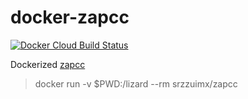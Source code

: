 # docker-zapcc

[![Docker Cloud Build Status](https://img.shields.io/docker/cloud/build/srzzumix/zapcc.svg)](https://hub.docker.com/r/srzzumix/zapcc/)

Dockerized [zapcc](https://github.com/yrnkrn/zapcc)

> docker run -v $PWD:/lizard --rm srzzuimx/zapcc
